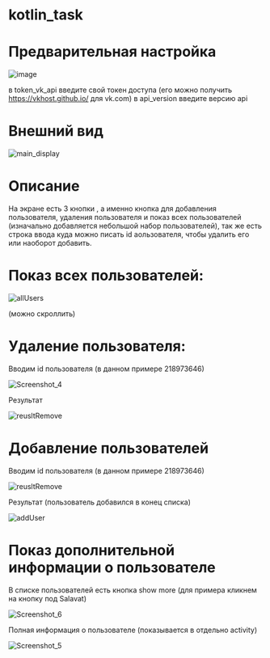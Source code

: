 # kotlin_task
# Предварительная настройка

![image](https://github.com/stalkeronag/kotlin_task/assets/86604604/d8c4a322-0116-4078-9b86-9d79d2f66a0c)

в token_vk_api введите свой токен доступа (его можно получить https://vkhost.github.io/ для vk.com)
в api_version введите версию api 

# Внешний вид

![main_display](https://github.com/stalkeronag/kotlin_task/assets/86604604/af31480a-6aa3-47d8-8dfc-85fdff7ed339)

# Описание

На экране есть 3 кнопки , а именно кнопка для добавления пользователя, удаления пользователя и показ всех пользователей 
(изначально добавляется небольшой набор пользователей), так же есть строка ввода куда можно писать id 
аользователя, чтобы удалить его или наоборот добавить.

# Показ всех пользователей:

![allUsers](https://github.com/stalkeronag/kotlin_task/assets/86604604/af8eed54-cd13-41d5-b9c6-6cc79d236a13)

(можно скроллить)

# Удаление пользователя:

Вводим id пользователя (в данном примере 218973646)

![Screenshot_4](https://github.com/stalkeronag/kotlin_task/assets/86604604/c1b3bd07-714e-4515-9b36-6f576690007e)

Результат

![reusltRemove](https://github.com/stalkeronag/kotlin_task/assets/86604604/5b2624c2-4471-405f-9dc6-a77e833805a2)

# Добавление пользователей

Вводим id пользователя (в данном примере 218973646)

![reusltRemove](https://github.com/stalkeronag/kotlin_task/assets/86604604/be10be3a-8380-4835-bd42-526c92dad1b2)

Результат (пользователь добавился в конец списка)

![addUser](https://github.com/stalkeronag/kotlin_task/assets/86604604/bd5ca0e3-8567-4d3b-b9dd-11c25c724892)

# Показ дополнительной информации о пользователе

В списке пользователей есть кнопка show more (для примера кликнем на кнопку под Salavat)

![Screenshot_6](https://github.com/stalkeronag/kotlin_task/assets/86604604/54185bdf-8295-4c7a-811b-f5464ca3e27e)


Полная информация о пользователе (показывается в отдельно activity)

![Screenshot_5](https://github.com/stalkeronag/kotlin_task/assets/86604604/045eae63-a33a-4eb1-904c-41015a9bca52)


